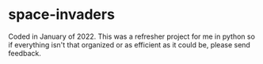 # space-invaders
Coded in January of 2022. This was a refresher project for me in python so if everything isn't that organized or as efficient as it could be, please send feedback.
